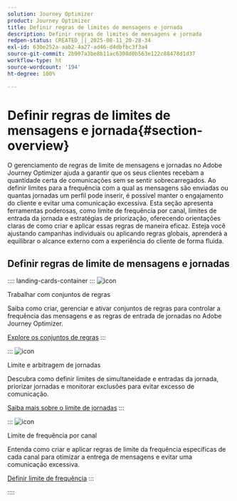 ```yaml
---
solution: Journey Optimizer
product: Journey Optimizer
title: Definir regras de limites de mensagens e jornada
description: Definir regras de limites de mensagens e jornada
redpen-status: CREATED_||_2025-08-11_20-28-34
exl-id: 630e252a-aab2-4a27-ad46-d4dbfbc3f3a4
source-git-commit: 2b907a3be8b11ac6308d0b563e122c88478d1d37
workflow-type: ht
source-wordcount: '194'
ht-degree: 100%

---
```


# Definir regras de limites de mensagens e jornada{#section-overview}

O gerenciamento de regras de limite de mensagens e jornadas no Adobe Journey Optimizer ajuda a garantir que os seus clientes recebam a quantidade certa de comunicações sem se sentir sobrecarregados. Ao definir limites para a frequência com a qual as mensagens são enviadas ou quantas jornadas um perfil pode inserir, é possível manter o engajamento do cliente e evitar uma comunicação excessiva. Esta seção apresenta ferramentas poderosas, como limite de frequência por canal, limites de entrada da jornada e estratégias de priorização, oferecendo orientações claras de como criar e aplicar essas regras de maneira eficaz. Esteja você ajustando campanhas individuais ou aplicando regras globais, aprenderá a equilibrar o alcance externo com a experiência do cliente de forma fluida.

## Definir regras de limite de mensagens e jornadas

:::: landing-cards-container
:::
![icon](https://cdn.experienceleague.adobe.com/icons/gear.svg)

Trabalhar com conjuntos de regras

Saiba como criar, gerenciar e ativar conjuntos de regras para controlar a frequência das mensagens e as regras de entrada de jornadas no Adobe Journey Optimizer.

[Explore os conjuntos de regras](../using/conflict-prioritization/rule-sets.md)
:::

:::
![icon](https://cdn.experienceleague.adobe.com/icons/list-check.svg)

Limite e arbitragem de jornadas

Descubra como definir limites de simultaneidade e entradas da jornada, priorizar jornadas e monitorar exclusões para evitar excesso de comunicação.

[Saiba mais sobre o limite de jornadas](../using/conflict-prioritization/journey-capping.md)
:::

:::
![icon](https://cdn.experienceleague.adobe.com/icons/circle-play.svg)

Limite de frequência por canal

Entenda como criar e aplicar regras de limite da frequência específicas de cada canal para otimizar a entrega de mensagens e evitar uma comunicação excessiva.

[Definir limite de frequência](../using/conflict-prioritization/channel-capping.md)
:::

::::
